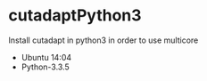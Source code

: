 # cutadaptPython3
Install cutadapt in python3 in order to use multicore

- Ubuntu 14:04
- Python-3.3.5
